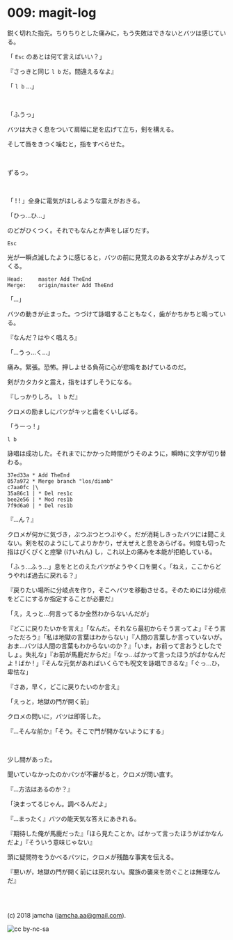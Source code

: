 

# 009: magit-log

鋭く切れた指先。ちりちりとした痛みに，もう失敗はできないとバツは感じている。  

「 `Esc` のあとは何て言えばいい？」  

『さっきと同じ `l b` だ。間違えるなよ』  

「 `l b` …」  

<br>  

「ふうっ」  

バツは大きく息をついて肩幅に足を広げて立ち，剣を構える。  

そして唇をきつく噛むと，指をすべらせた。  

<br>  

ずるっ。  

<br>  

「 ! ! 」全身に電気がはしるような震えがおきる。  

「ひっ…ひ…」  

のどがひくつく。それでもなんとか声をしぼりだす。  

    Esc

光が一瞬点滅したように感じると，バツの前に見覚えのある文字がよみがえってくる。  

    Head:     master Add TheEnd
    Merge:    origin/master Add TheEnd

「…」  

バツの動きが止まった。つづけて詠唱することもなく，歯がかちかちと鳴っている。  

『なんだ？はやく唱えろ』  

「…うっ…く…」  

痛み。緊張。恐怖。押しよせる負荷に心が悲鳴をあげているのだ。  

剣がカタカタと震え，指をはずしそうになる。  

『しっかりしろ。 `l b` だ』  

クロメの励ましにバツがキッと歯をくいしばる。  

「うーっ ! 」  

    l b

詠唱は成功した。それまでにかかった時間がうそのように，瞬時に文字が切り替わる。  

    37ed33a * Add TheEnd
    057a972 * Merge branch "los/diamb"
    c7aa0fc |\
    35a86c1 | * Del res1c
    bee2e56 | * Mod res1b
    7f9d6a0 | * Del res1b

『…ん？』  

クロメが何かに気づき，ぶつぶつとつぶやく。だが消耗しきったバツには聞こえない。剣を杖のようにしてよりかかり，ぜえぜえと息をあらげる。何度も切った指はぴくぴくと痙攣 (けいれん) し，これ以上の痛みを本能が拒絶している。  

「ふぅ…ふぅ…」息をととのえたバツがようやく口を開く。「ねえ，ここからどうやれば過去に戻れる？」  

『戻りたい場所に分岐点を作り，そこへバツを移動させる。そのためには分岐点をどこにするか指定することが必要だ』  

「え，えっと…何言ってるか全然わからないんだが」  

『どこに戻りたいかを言え』「なんだ。それなら最初からそう言ってよ」『そう言っただろう』「私は地獄の言葉はわからない」『人間の言葉しか言っていないが。おま…バツは人間の言葉もわからないのか？』「いま，お前って言おうとしたでしょ。失礼な」『お前が馬鹿だからだ』「なっ…ばかって言ったほうがばかなんだよ ! ばか ! 」『そんな元気があればいくらでも呪文を詠唱できるな』「ぐっ…ひ，卑怯な」  

『さあ，早く，どこに戻りたいのか言え』  

「えっと，地獄の門が開く前」  

クロメの問いに，バツは即答した。  

『…そんな前か』「そう。そこで門が開かないようにする」  

<br>  

少し間があった。  

聞いていなかったのかバツが不審がると，クロメが問い直す。  

『…方法はあるのか？』  

「決まってるじゃん。調べるんだよ」  

『…まったく』バツの能天気な答えにあきれる。  

『期待した俺が馬鹿だった』「ほら見たことか。ばかって言ったほうがばかなんだよ」『そういう意味じゃない』  

頭に疑問符をうかべるバツに，クロメが残酷な事実を伝える。  

『悪いが，地獄の門が開く前には戻れない。魔族の襲来を防ぐことは無理なんだ』  

<br>  
<br>  

(c) 2018 jamcha (jamcha.aa@gmail.com).  

![cc by-nc-sa](https://i.creativecommons.org/l/by-nc-sa/4.0/88x31.png)  

